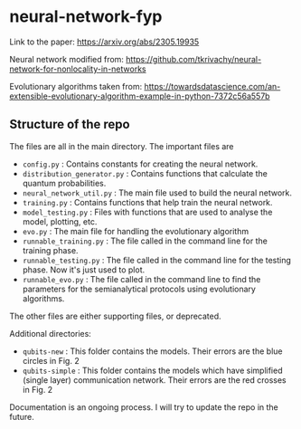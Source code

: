 # neural-network-fyp

Link to the paper: https://arxiv.org/abs/2305.19935

Neural network modified from: https://github.com/tkrivachy/neural-network-for-nonlocality-in-networks

Evolutionary algorithms taken from: https://towardsdatascience.com/an-extensible-evolutionary-algorithm-example-in-python-7372c56a557b

## Structure of the repo

The files are all in the main directory. The important files are
* `config.py`					: Contains constants for creating the neural network.
* `distribution_generator.py`	: Contains functions that calculate the quantum probabilities.
* `neural_network_util.py`	: The main file used to build the neural network.
* `training.py`				: Contains functions that help train the neural network.
* `model_testing.py`			: Files with functions that are used to analyse the model, plotting, etc.
* `evo.py`					: The main file for handling the evolutionary algorithm
* `runnable_training.py`		: The file called in the command line for the training phase.
* `runnable_testing.py`		: The file called in the command line for the testing phase. Now it's just used to plot.
* `runnable_evo.py`			: The file called in the command line to find the parameters for the semianalytical protocols using evolutionary algorithms.

The other files are either supporting files, or deprecated.

Additional directories:
* `qubits-new`	: This folder contains the models. Their errors are the blue circles in Fig. 2
* `qubits-simple`	: This folder contains the models which have simplified (single layer) communication network. Their errors are the red crosses in Fig. 2

Documentation is an ongoing process. I will try to update the repo in the future.

